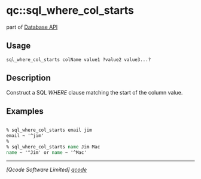 qc::sql_where_col_starts
========================

part of [Database API](../qc/wiki/DatabaseApi)

Usage
-----
`sql_where_col_starts colName value1 ?value2 value3...?`

Description
-----------
Construct a SQL <i>WHERE</i> clause matching the start of the column value.

Examples
--------
```tcl

% sql_where_col_starts email jim
email ~ '^jim'
% 
% sql_where_col_starts name Jim Mac
name ~ '^Jim' or name ~ '^Mac'

```

----------------------------------
*[Qcode Software Limited] [qcode]*

[qcode]: http://www.qcode.co.uk "Qcode Software"